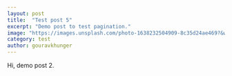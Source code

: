 ```yaml
---
layout: post
title:  "Test post 5"
excerpt: "Demo post to test pagination."
image: "https://images.unsplash.com/photo-1638232504909-8c35d24ae469?&w=1740&q=80"
category: test
author: gouravkhunger
---
```


Hi, demo post 2.